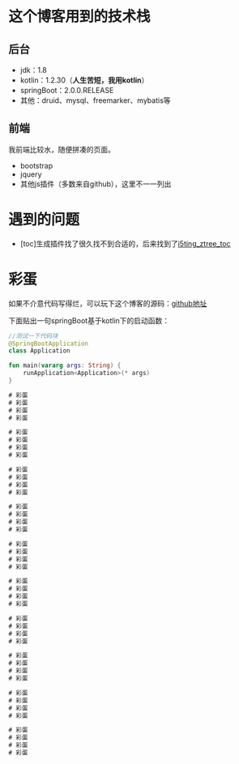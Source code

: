 # 这个博客用到的技术栈
## 后台
- jdk：1.8
- kotlin：1.2.30（**人生苦短，我用kotlin**）
- springBoot：2.0.0.RELEASE
- 其他：druid、mysql、freemarker、mybatis等

## 前端
我前端比较水，随便拼凑的页面。

- bootstrap
- jquery
- 其他js插件（多数来自github），这里不一一列出

# 遇到的问题
- \[toc\]生成插件找了很久找不到合适的，后来找到了[i5ting_ztree_toc](https://github.com/i5ting/i5ting_ztree_toc)

# 彩蛋
如果不介意代码写得烂，可以玩下这个博客的源码：[github地址](https://github.com/zjcscut/throwable-blog)

下面贴出一句springBoot基于kotlin下的启动函数：
```kotlin
//测试一下代码块
@SpringBootApplication
class Application

fun main(vararg args: String) {
    runApplication<Application>(* args)
}

# 彩蛋
# 彩蛋
# 彩蛋
# 彩蛋

# 彩蛋
# 彩蛋
# 彩蛋
# 彩蛋

# 彩蛋
# 彩蛋
# 彩蛋
# 彩蛋

# 彩蛋
# 彩蛋
# 彩蛋
# 彩蛋

# 彩蛋
# 彩蛋
# 彩蛋
# 彩蛋

# 彩蛋
# 彩蛋
# 彩蛋
# 彩蛋

# 彩蛋
# 彩蛋
# 彩蛋
# 彩蛋

# 彩蛋
# 彩蛋
# 彩蛋
# 彩蛋

# 彩蛋
# 彩蛋
# 彩蛋
# 彩蛋

# 彩蛋
# 彩蛋
# 彩蛋
# 彩蛋
```


